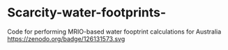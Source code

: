 # Scarcity-water-footprints-
Code for performing MRIO-based water fooptrint calculations for Australia
https://zenodo.org/badge/126131573.svg
